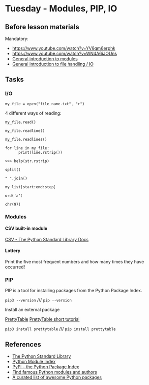# Tuesday - Modules, PIP, IO

## Before lesson materials

Mandatory:

* https://www.youtube.com/watch?v=YV6qm6erphk
* https://www.youtube.com/watch?v=WN4A6iJOUns
* [General introduction to modules][1]
* [General introduction to file handling / IO][2]

## Tasks

### I/O

`my_file = open("file_name.txt", "r")`

4 different ways of reading:

`my_file.read()`

`my_file.readline()`

`my_file.readlines()`

```
for line in my_file:
      print(line.rstrip())
```

` >>> help(str.rstrip) `

`split()`

`" ".join()`

`my_list[start:end:step]`

`ord('a')`

`chr(97)`

### Modules

#### CSV built-in module

[CSV - The Python Standard Library Docs][10]

#### Lottery

Print the five most frequent numbers and how many times they have occurred!

### PIP

PIP is a tool for installing packages from the Python Package Index.

`pip3 --version` /// `pip --version`

Install an external package

[PrettyTable][7]
[PrettyTable short tutorial][9]

`pip3 install prettytable` /// `pip install prettytable`

## References

* [The Python Standard Library][3]
* [Python Module Index][4]
* [PyPI - the Python Package Index][5]
* [Find famous Python modules and authors][6]
* [A curated list of awesome Python packages][8]

[1]: http://pymbook.readthedocs.org/en/latest/modules.html
[2]: http://pymbook.readthedocs.org/en/latest/file.html
[3]: https://docs.python.org/3/library/
[4]: https://docs.python.org/3/py-modindex.html
[5]: https://pypi.python.org/pypi
[6]: http://pypi-ranking.info/
[7]: https://pypi.python.org/pypi/PrettyTable
[8]: http://awesome-python.com/
[9]: https://code.google.com/p/prettytable/wiki/Tutorial
[10]: https://docs.python.org/3/library/csv.html
